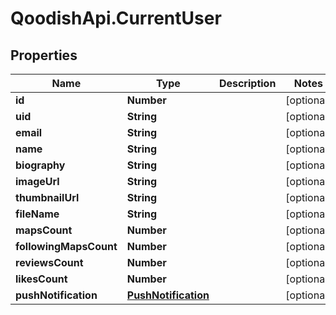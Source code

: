 # QoodishApi.CurrentUser

## Properties
Name | Type | Description | Notes
------------ | ------------- | ------------- | -------------
**id** | **Number** |  | [optional] 
**uid** | **String** |  | [optional] 
**email** | **String** |  | [optional] 
**name** | **String** |  | [optional] 
**biography** | **String** |  | [optional] 
**imageUrl** | **String** |  | [optional] 
**thumbnailUrl** | **String** |  | [optional] 
**fileName** | **String** |  | [optional] 
**mapsCount** | **Number** |  | [optional] 
**followingMapsCount** | **Number** |  | [optional] 
**reviewsCount** | **Number** |  | [optional] 
**likesCount** | **Number** |  | [optional] 
**pushNotification** | [**PushNotification**](PushNotification.md) |  | [optional] 


